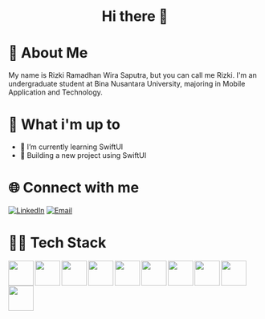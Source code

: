 # <p align="center">Hi there 👋</p>

# 🌠 About Me
My name is Rizki Ramadhan Wira Saputra, but you can call me Rizki. I'm an undergraduate student at Bina Nusantara University, majoring in Mobile Application and Technology. 

# 🎸 What i'm up to
- 📕 I’m currently learning SwiftUI
- 📱 Building a new project using SwiftUI

# 🌐 Connect with me
[![LinkedIn](https://img.shields.io/badge/LinkedIn-Profile-blue?style=flat&logo=linkedin)](https://www.linkedin.com/in/rizkiramadhanwirasaputra) 
[![Email](https://img.shields.io/badge/Email-Contact-red?style=flat&logo=gmail)](mailto:rizki.rwsaputra@gmail.com)

# 🧑‍💻 Tech Stack
<img align="left" width="50px" src="https://cdn.jsdelivr.net/gh/devicons/devicon@latest/icons/swift/swift-original.svg" />
<img align="left" width="50px" src="https://cdn.jsdelivr.net/gh/devicons/devicon@latest/icons/kotlin/kotlin-original.svg" />
<img align="left" width="50px" src="https://cdn.jsdelivr.net/gh/devicons/devicon@latest/icons/flutter/flutter-original.svg" />
<img align="left" width="50px" src="https://cdn.jsdelivr.net/gh/devicons/devicon@latest/icons/html5/html5-original.svg" />
<img align="left" width="50px" src="https://cdn.jsdelivr.net/gh/devicons/devicon@latest/icons/css3/css3-original.svg" />
<img align="left" width="50px" src="https://cdn.jsdelivr.net/gh/devicons/devicon@latest/icons/javascript/javascript-original.svg" />
<img align="left" width="50px" src="https://cdn.jsdelivr.net/gh/devicons/devicon@latest/icons/nodejs/nodejs-original.svg" />
<img align="left" width="50px" src="https://cdn.jsdelivr.net/gh/devicons/devicon@latest/icons/express/express-original.svg" />
<img align="left" width="50px" src="https://cdn.jsdelivr.net/gh/devicons/devicon@latest/icons/mysql/mysql-original.svg" />
<img align="left" width="50px" src="https://cdn.jsdelivr.net/gh/devicons/devicon@latest/icons/sqlite/sqlite-original.svg" />

